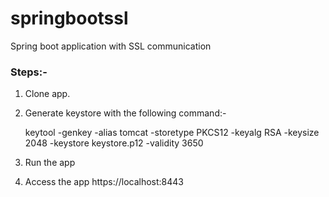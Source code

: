 # springbootssl
Spring boot application with SSL communication

### Steps:-

1. Clone app.

2. Generate keystore with the following command:-

   keytool -genkey -alias tomcat -storetype PKCS12 -keyalg RSA -keysize 2048 -keystore keystore.p12 -validity 3650

3. Run the app

4. Access the app https://localhost:8443


